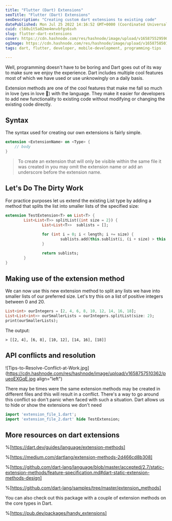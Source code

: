 ```yaml
---
title: "Flutter (Dart) Extensions"
seoTitle: "Flutter (Dart) Extensions"
seoDescription: "Creating custom dart extensions to existing code"
datePublished: Mon Jul 25 2022 14:16:52 GMT+0000 (Coordinated Universal Time)
cuid: cl60u1t5a02me4mnvbfgs6svh
slug: flutter-dart-extensions
cover: https://cdn.hashnode.com/res/hashnode/image/upload/v1658755295908/ZsagU18Zs.png
ogImage: https://cdn.hashnode.com/res/hashnode/image/upload/v1658758501574/bS__VGyIG.jpg
tags: dart, flutter, developer, mobile-development, programming-tips

---
```


Well, programming doesn't have to be boring and Dart goes out of its way to make sure we enjoy the experience. Dart includes multiple cool features most of which we have used or use unknowingly on a daily basis. 

Extension methods are one of the cool features that make me fall so much in love (yes in love 🤣) with the language. They make it easier for developers to add new functionality to existing code without modifying or changing the existing code directly.

## Syntax
The syntax used for creating our own extensions is fairly simple.

```dart
extension <ExtensionName> on <Type> {
    // body
}
```

> To create an extension that will only be visible within the same file it was created in you may omit the extension name or add an underscore before the extension name.

## Let's Do The Dirty Work

For practice purposes let us extend the existing List type by adding a method that splits the list into smaller lists of the specified size:

```dart
extension TestExtension<T> on List<T> {
        List<List<T>> splitList({int size = 2}) {
                List<List<T>>  sublists = [];
                
                for (int i = 0; i < length; i += size) {
                        sublists.add(this.sublist(i, (i + size) > this.length ? this.length : (i + size))).toList();
                } 

                return sublists;
        }
}
```

## Making use of the extension method

We can now use this new extension method to split any lists we have into smaller lists of our preferred size. Let's try this on a list of positive integers between 0 and 20.

```dart
List<int> ourIntegers = [2, 4, 6, 8, 10, 12, 14, 16, 18];
List<List<int>> ourSmallerLists = ourIntegers.splitList(size: 2);
print(ourSmallerLists);
```

The output:

```shell
> [[2, 4], [6, 8], [10, 12], [14, 16], [18]]
```

## API conflicts and resolution


![Tips-to-Resolve-Conflict-at-Work.jpg](https://cdn.hashnode.com/res/hashnode/image/upload/v1658757510362/pueoEXGqE.jpg align="left")

There may be times were the same extension methods may be created in different files and this will result in a conflict. There's a way to go around this conflict so don't panic when faced with such a situation. Dart allows us to hide or show the extensions we don't need

```dart
import 'extension_file_1.dart';
import 'extension_file_2.dart' hide TestExtension;
```

## More resources on dart extensions

%[https://dart.dev/guides/language/extension-methods]

%[https://medium.com/dartlang/extension-methods-2d466cd8b308]

%[https://github.com/dart-lang/language/blob/master/accepted/2.7/static-extension-methods/feature-specification.md#dart-static-extension-methods-design]

%[https://github.com/dart-lang/samples/tree/master/extension_methods]

You can also check out this package with a couple of extension methods on the core types in Dart.

%[https://pub.dev/packages/handy_extensions]

